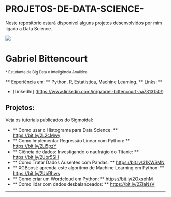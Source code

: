 # PROJETOS-DE-DATA-SCIENCE-
Neste repositório estará disponível alguns projetos desenvolvidos por mim ligado a Data Science.



  <img src = "banner.png">
</p>

# Gabriel Bittencourt 
<sub> * Estudante de Big Data e Inteligência Analitíca.
  
** Experiência em: ** Python, R, Estatistíca, Machine Learning.
** Links: **
* [LinkedIn] (https://www.linkedin.com/in/gabriel-bittencourt-aa7313150/)


## Projetos:
Veja os tutoriais publicados do Sigmoidal:

* ** Como usar o Histograma para Data Science: ** https://bit.ly/2L2cMwy
* ** Como Implementar Regressão Linear com Python: ** https://bit.ly/2Li5pzY
* ** Ciência de dados: Investigando o naufrágio do Titanic: ** https://bit.ly/2Ubr5SH
* ** Como Tratar Dados Ausentes com Pandas: ** https://bit.ly/31KWSMN
* ** XGBoost: aprenda este algoritmo de Machine Learning em Python: ** https://bit.ly/2UbRhws
* ** Como criar um Wordcloud em Python: ** https://bit.ly/2OxsphM
* ** Como lidar com dados desbalanceados: ** https://bit.ly/2ZlaNsV

---
